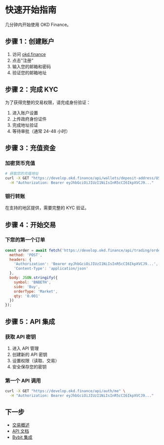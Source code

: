 # 快速开始指南

几分钟内开始使用 OKD Finance。

## 步骤 1：创建账户

1. 访问 [okd.finance](https://okd.finance)
2. 点击"注册"
3. 输入您的邮箱和密码
4. 验证您的邮箱地址

## 步骤 2：完成 KYC

为了获得完整的交易权限，请完成身份验证：

1. 进入账户设置
2. 上传政府身份证件
3. 完成地址验证
4. 等待审批（通常 24-48 小时）

## 步骤 3：充值资金

### 加密货币充值
```bash
# 获取您的充值地址
curl -X GET "https://develop.okd.finance/api/wallets/deposit-address/USDT" \
  -H "Authorization: Bearer eyJhbGciOiJIUzI1NiIsInR5cCI6IkpXVCJ9..."
```

### 银行转账
在支持的地区提供，需要完整的 KYC 验证。

## 步骤 4：开始交易

### 下您的第一个订单
```javascript
const order = await fetch('https://develop.okd.finance/api/trading/orders', {
  method: 'POST',
  headers: {
    'Authorization': 'Bearer eyJhbGciOiJIUzI1NiIsInR5cCI6IkpXVCJ9...',
    'Content-Type': 'application/json'
  },
  body: JSON.stringify({
    symbol: 'BNBETH',
    side: 'Buy',
    orderType: 'Market',
    qty: '0.001'
  })
});
```

## 步骤 5：API 集成

### 获取 API 密钥
1. 进入 API 管理
2. 创建新的 API 密钥
3. 设置权限（读取、交易）
4. 安全保存您的密钥

### 第一个 API 调用
```bash
curl -X GET "https://develop.okd.finance/api/auth/me" \
  -H "Authorization: Bearer eyJhbGciOiJIUzI1NiIsInR5cCI6IkpXVCJ9..."
```

## 下一步

- [交易概述](/zh/trading/overview)
- [API 文档](/zh/api/overview)
- [Bybit 集成](/zh/bybit/overview) 